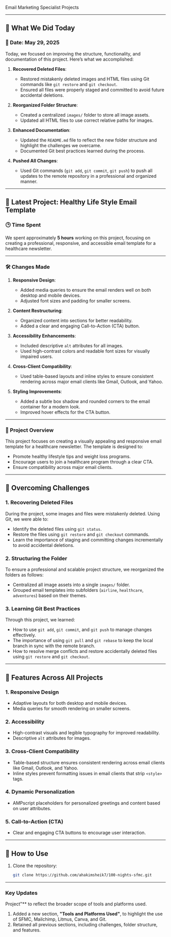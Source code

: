  Email Marketing Specialist Projects

---

## 📝 What We Did Today
### 📅 Date: May 29, 2025

Today, we focused on improving the structure, functionality, and documentation of this project. Here’s what we accomplished:
1. **Recovered Deleted Files**:
   - Restored mistakenly deleted images and HTML files using Git commands like `git restore` and `git checkout`.
   - Ensured all files were properly staged and committed to avoid future accidental deletions.

2. **Reorganized Folder Structure**:
   - Created a centralized `images/` folder to store all image assets.
   - Updated all HTML files to use correct relative paths for images.

3. **Enhanced Documentation**:
   - Updated the `README.md` file to reflect the new folder structure and highlight the challenges we overcame.
   - Documented Git best practices learned during the process.

4. **Pushed All Changes**:
   - Used Git commands (`git add`, `git commit`, `git push`) to push all updates to the remote repository in a professional and organized manner.

---

## 📅 Latest Project: Healthy Life Style Email Template

### 🕒 Time Spent
We spent approximately **5 hours** working on this project, focusing on creating a professional, responsive, and accessible email template for a healthcare newsletter.

---

### 🛠️ Changes Made
1. **Responsive Design**:
   - Added media queries to ensure the email renders well on both desktop and mobile devices.
   - Adjusted font sizes and padding for smaller screens.

2. **Content Restructuring**:
   - Organized content into sections for better readability.
   - Added a clear and engaging Call-to-Action (CTA) button.

3. **Accessibility Enhancements**:
   - Included descriptive `alt` attributes for all images.
   - Used high-contrast colors and readable font sizes for visually impaired users.

4. **Cross-Client Compatibility**:
   - Used table-based layouts and inline styles to ensure consistent rendering across major email clients like Gmail, Outlook, and Yahoo.

5. **Styling Improvements**:
   - Added a subtle box shadow and rounded corners to the email container for a modern look.
   - Improved hover effects for the CTA button.

---

### 📩 Project Overview
This project focuses on creating a visually appealing and responsive email template for a healthcare newsletter. The template is designed to:
- Promote healthy lifestyle tips and weight loss programs.
- Encourage users to join a healthcare program through a clear CTA.
- Ensure compatibility across major email clients.

---

## 🚀 Overcoming Challenges

### **1. Recovering Deleted Files**
During the project, some images and files were mistakenly deleted. Using Git, we were able to:
- Identify the deleted files using `git status`.
- Restore the files using `git restore` and `git checkout` commands.
- Learn the importance of staging and committing changes incrementally to avoid accidental deletions.

### **2. Structuring the Folder**
To ensure a professional and scalable project structure, we reorganized the folders as follows:
- Centralized all image assets into a single `images/` folder.
- Grouped email templates into subfolders (`airline`, `healthcare`, `adventures`) based on their themes.

### **3. Learning Git Best Practices**
Through this project, we learned:
- How to use `git add`, `git commit`, and `git push` to manage changes effectively.
- The importance of using `git pull` and `git rebase` to keep the local branch in sync with the remote branch.
- How to resolve merge conflicts and restore accidentally deleted files using `git restore` and `git checkout`.

---

## 🧠 Features Across All Projects

### 1. **Responsive Design**
- Adaptive layouts for both desktop and mobile devices.
- Media queries for smooth rendering on smaller screens.

### 2. **Accessibility**
- High-contrast visuals and legible typography for improved readability.
- Descriptive `alt` attributes for images.

### 3. **Cross-Client Compatibility**
- Table-based structure ensures consistent rendering across email clients like Gmail, Outlook, and Yahoo.
- Inline styles prevent formatting issues in email clients that strip `<style>` tags.

### 4. **Dynamic Personalization**
- AMPscript placeholders for personalized greetings and content based on user attributes.

### 5. **Call-to-Action (CTA)**
- Clear and engaging CTA buttons to encourage user interaction.

---

## 🚀 How to Use
1. Clone the repository:
   ```bash
   git clone https://github.com/ahakimsheik7/100-nights-sfmc.git
   ```

---

### **Key Updates**
 Project"** to reflect the broader scope of tools and platforms used.
1. Added a new section, **"Tools and Platforms Used"**, to highlight the use of SFMC, Mailchimp, Litmus, Canva, and Git.
3. Retained all previous sections, including challenges, folder structure, and features.




